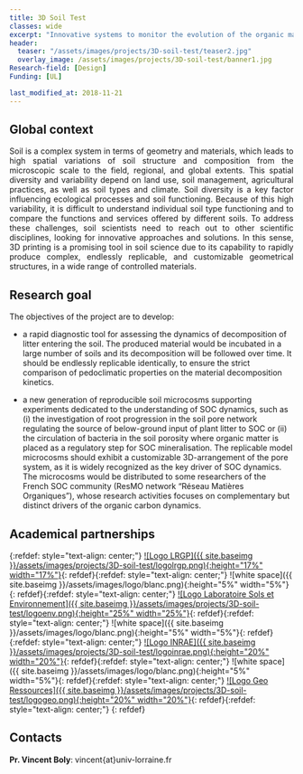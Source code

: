 ```yaml
---
title: 3D Soil Test
classes: wide
excerpt: "Innovative systems to monitor the evolution of the organic matter in soils"
header:
  teaser: "/assets/images/projects/3D-soil-test/teaser2.jpg"  
  overlay_image: /assets/images/projects/3D-soil-test/banner1.jpg  
Research-field: [Design]
Funding: [UL]  

last_modified_at: 2018-11-21  
---
```



## Global context 

<p style="text-align:justify;">Soil is a complex system in terms of geometry and materials, which leads to high spatial variations of soil structure and composition from the microscopic scale to the field, regional, and global extents. This spatial diversity and variability depend on land use, soil management, agricultural practices, as well as soil types and climate. Soil diversity is a key factor influencing ecological processes and soil functioning. Because of this high variability, it is difficult to understand individual soil type functioning and to compare the functions and services offered by different soils. To address these challenges, soil scientists need to reach out to other scientific disciplines, looking for innovative approaches and solutions. In this sense, 3D printing is a promising tool in soil science due to its capability to rapidly produce complex, endlessly replicable, and customizable geometrical structures, in a wide range of controlled materials.</p> 


## Research goal 

The objectives of the project are to develop: 

- a rapid diagnostic tool for assessing the dynamics of decomposition of litter entering the soil. The produced material would be incubated in a large number of soils and its decomposition will be followed over time. It should be endlessly replicable identically, to ensure the strict comparison of pedoclimatic properties on the material decomposition kinetics.  

- a new generation of reproducible soil microcosms supporting experiments dedicated to the understanding of SOC dynamics, such as (i) the investigation of root progression in the soil pore network regulating the source of below-ground input of plant litter to SOC or (ii) the circulation of bacteria in the soil porosity where organic matter is placed as a regulatory step for SOC mineralisation. The replicable model microcosms should exhibit a customizable 3D-arrangement of the pore system, as it is widely recognized as the key driver of SOC dynamics. The microcosms would be distributed to some researchers of the French SOC community (ResMO network “Réseau Matières Organiques”), whose research activities focuses on complementary but distinct drivers of the organic carbon dynamics.  

## Academical partnerships

{:refdef: style="text-align: center;"}
<a href="https://lrgp-nancy.cnrs.fr">![Logo LRGP]({{ site.baseimg }}/assets/images/projects/3D-soil-test/logolrgp.png){:height="17%" width="17%"}</a>{: refdef}{:refdef: style="text-align: center;"}
![white space]({{ site.baseimg }}/assets/images/logo/blanc.png){:height="5%" width="5%"}{: refdef}{:refdef: style="text-align: center;"}
<a href="https://ensaia.univ-lorraine.fr/fr/content/laboratoire-sols-et-environnement">![Logo Laboratoire Sols et Environnement]({{ site.baseimg }}/assets/images/projects/3D-soil-test/logoenv.png){:height="25%" width="25%"}</a>{: refdef}{:refdef: style="text-align: center;"}
![white space]({{ site.baseimg }}/assets/images/logo/blanc.png){:height="5%" width="5%"}{: refdef}{:refdef: style="text-align: center;"}
<a href="https://www.inrae.fr">![Logo INRAE]({{ site.baseimg }}/assets/images/projects/3D-soil-test/logoinrae.png){:height="20%" width="20%"}</a>{: refdef}{:refdef: style="text-align: center;"}
![white space]({{ site.baseimg }}/assets/images/logo/blanc.png){:height="5%" width="5%"}{: refdef}{:refdef: style="text-align: center;"}
<a href="http://georessources.univ-lorraine.fr">![Logo Geo Ressources]({{ site.baseimg }}/assets/images/projects/3D-soil-test/logogeo.png){:height="20%" width="20%"}</a>{: refdef}{:refdef: style="text-align: center;"}
{: refdef}    


## Contacts 

**Pr. Vincent Boly**: vincent{at}univ-lorraine.fr


